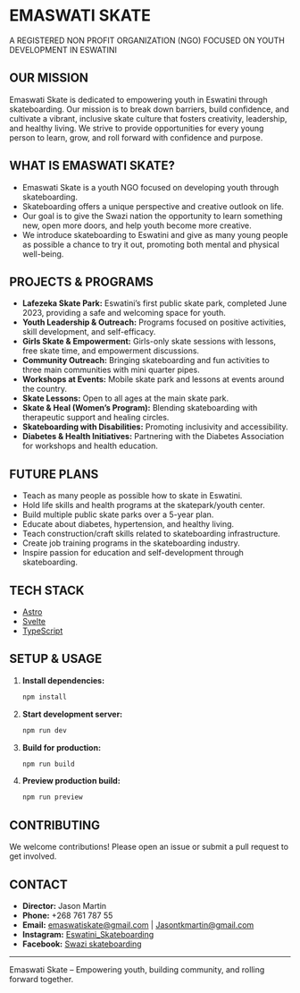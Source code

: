 

# EMASWATI SKATE

A REGISTERED NON PROFIT ORGANIZATION (NGO)
FOCUSED ON YOUTH DEVELOPMENT IN ESWATINI

## OUR MISSION
Emaswati Skate is dedicated to empowering youth in Eswatini through skateboarding. Our mission is to break down barriers, build confidence, and cultivate a vibrant, inclusive skate culture that fosters creativity, leadership, and healthy living. We strive to provide opportunities for every young person to learn, grow, and roll forward with confidence and purpose.

## WHAT IS EMASWATI SKATE?
- Emaswati Skate is a youth NGO focused on developing youth through skateboarding.
- Skateboarding offers a unique perspective and creative outlook on life.
- Our goal is to give the Swazi nation the opportunity to learn something new, open more doors, and help youth become more creative.
- We introduce skateboarding to Eswatini and give as many young people as possible a chance to try it out, promoting both mental and physical well-being.

## PROJECTS & PROGRAMS
- **Lafezeka Skate Park:** Eswatini’s first public skate park, completed June 2023, providing a safe and welcoming space for youth.
- **Youth Leadership & Outreach:** Programs focused on positive activities, skill development, and self-efficacy.
- **Girls Skate & Empowerment:** Girls-only skate sessions with lessons, free skate time, and empowerment discussions.
- **Community Outreach:** Bringing skateboarding and fun activities to three main communities with mini quarter pipes.
- **Workshops at Events:** Mobile skate park and lessons at events around the country.
- **Skate Lessons:** Open to all ages at the main skate park.
- **Skate & Heal (Women’s Program):** Blending skateboarding with therapeutic support and healing circles.
- **Skateboarding with Disabilities:** Promoting inclusivity and accessibility.
- **Diabetes & Health Initiatives:** Partnering with the Diabetes Association for workshops and health education.

## FUTURE PLANS
- Teach as many people as possible how to skate in Eswatini.
- Hold life skills and health programs at the skatepark/youth center.
- Build multiple public skate parks over a 5-year plan.
- Educate about diabetes, hypertension, and healthy living.
- Teach construction/craft skills related to skateboarding infrastructure.
- Create job training programs in the skateboarding industry.
- Inspire passion for education and self-development through skateboarding.

## TECH STACK
- [Astro](https://astro.build/)
- [Svelte](https://svelte.dev/)
- [TypeScript](https://www.typescriptlang.org/)

## SETUP & USAGE
1. **Install dependencies:**
	```bash
	npm install
	```
2. **Start development server:**
	```bash
	npm run dev
	```
3. **Build for production:**
	```bash
	npm run build
	```
4. **Preview production build:**
	```bash
	npm run preview
	```

## CONTRIBUTING
We welcome contributions! Please open an issue or submit a pull request to get involved.

## CONTACT
- **Director:** Jason Martin
- **Phone:** +268 761 787 55
- **Email:** emaswatiskate@gmail.com | Jasontkmartin@gmail.com
- **Instagram:** [Eswatini_Skateboarding](https://instagram.com/Eswatini_Skateboarding)
- **Facebook:** [Swazi skateboarding](https://facebook.com/SwaziSkateboarding)

---
Emaswati Skate – Empowering youth, building community, and rolling forward together.
